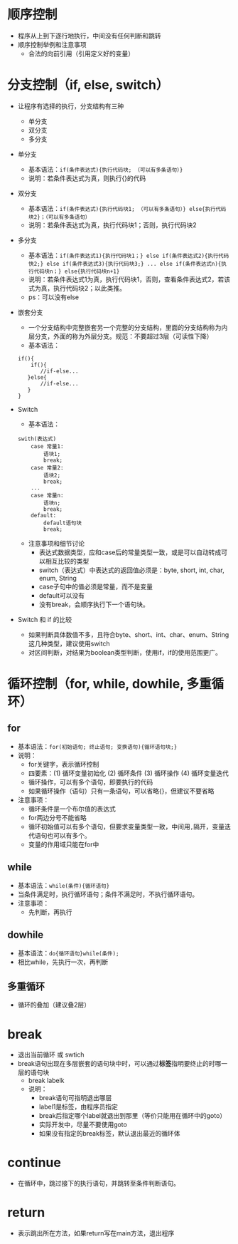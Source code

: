 # 顺序控制

- 程序从上到下逐行地执行，中间没有任何判断和跳转
- 顺序控制举例和注意事项
	- 合法的向前引用（引用定义好的变量）

# 分支控制（if, else, switch）

- 让程序有选择的执行，分支结构有三种
	- 单分支
	- 双分支
	- 多分支

- 单分支
	- 基本语法：```if(条件表达式){执行代码块; （可以有多条语句）}```
	- 说明：若条件表达式为真，则执行{}的代码

- 双分支
	- 基本语法：```if(条件表达式){执行代码块1; （可以有多条语句）} else{执行代码块2}；（可以有多条语句）```
	- 说明：若条件表达式为真，执行代码块1；否则，执行代码块2

- 多分支
	- 基本语法：```if(条件表达式1){执行代码块1；} else if(条件表达式2){执行代码快2;} else if(条件表达式3){执行代码块3;} ... else if(条件表达式n){执行代码块n；} else{执行代码块n+1}```
	- 说明：若条件表达式1为真，执行代码块1，否则，查看条件表达式2，若该式为真，执行代码块2；以此类推。
	- ps：可以没有else

- 嵌套分支
	- 一个分支结构中完整嵌套另一个完整的分支结构，里面的分支结构称为内层分支，外面的称为外层分支。规范：不要超过3层（可读性下降）
	- 基本语法：
	 ```
	 if(){
		 if(){
			//if-else...
		}else{
			//if-else...
		}
	 }
	```

- Switch
	- 基本语法：
	```
	swith(表达式)
		case 常量1:
			语块1;
			break;
		case 常量2:
			语块2;
			break;
		...
		case 常量n:
			语块n;
			break;
		default:
			default语句块
			break;
	```
	- 注意事项和细节讨论
		- 表达式数据类型，应和case后的常量类型一致，或是可以自动转成可以相互比较的类型
		- switch（表达式）中表达式的返回值必须是：byte, short, int, char, enum, String
		- case子句中的值必须是常量，而不是变量
		- default可以没有
		- 没有break，会顺序执行下一个语句块。

- Switch 和 if 的比较
	- 如果判断具体数值不多，且符合byte、short、int、char、enum、String这几种类型，建议使用switch
	- 对区间判断，对结果为boolean类型判断，使用if，if的使用范围更广。
# 循环控制（for, while, dowhile, 多重循环）

## for

- 基本语法：```for(初始语句; 终止语句; 变换语句){循环语句块;}```
- 说明：
	- for关键字，表示循环控制
	- 四要素：(1) 循环变量初始化 (2) 循环条件 (3) 循环操作 (4) 循环变量迭代
	- 循环操作，可以有多个语句，即要执行的代码
	- 如果循环操作（语句）只有一条语句，可以省略{}，但建议不要省略
- 注意事项：
	- 循环条件是一个布尔值的表达式
	- for两边分号不能省略
	- 循环初始值可以有多个语句，但要求变量类型一致，中间用`,`隔开，变量迭代语句也可以有多个。
	- 变量的作用域只能在for中
## while

- 基本语法：```while(条件){循环语句}```
- 当条件满足时，执行循环语句；条件不满足时，不执行循环语句。
- 注意事项：
	- 先判断，再执行
## dowhile

- 基本语法：```do{循环语句}while(条件);```
- 相比while，先执行一次，再判断
## 多重循环

- 循环的叠加（建议叠2层）
# break

- 退出当前循环 或 swtich
- break语句出现在多层嵌套的语句块中时，可以通过**标签**指明要终止的时哪一层的语句块
	- break labelk
	- 说明：
		- break语句可指明退出哪层
		- label1是标签，由程序员指定
		- break后指定哪个label就退出到那里（等价只能用在循环中的goto）
		- 实际开发中，尽量不要使用goto
		- 如果没有指定的break标签，默认退出最近的循环体

# continue

- 在循环中，跳过接下的执行语句，并跳转至条件判断语句。
# return

- 表示跳出所在方法，如果return写在main方法，退出程序
